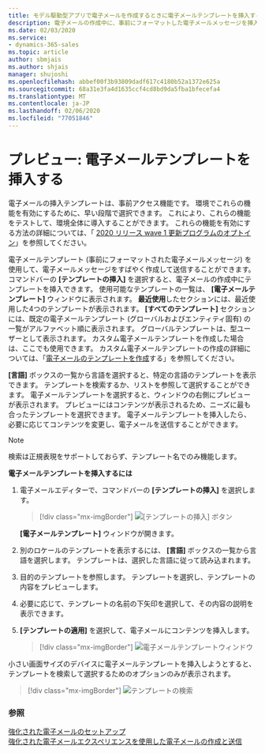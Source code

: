 ```yaml
---
title: モデル駆動型アプリで電子メールを作成するときに電子メールテンプレートを挿入する |MicrosoftDocs
description: 電子メールの作成中に、事前にフォーマットした電子メールメッセージを挿入します。
ms.date: 02/03/2020
ms.service:
- dynamics-365-sales
ms.topic: article
author: sbmjais
ms.author: shjais
manager: shujoshi
ms.openlocfilehash: abbef00f3b93809dadf617c4180b52a1372e625a
ms.sourcegitcommit: 68a31e3fa4d1635ccf4cd8bd9da5fba1bfecefa4
ms.translationtype: MT
ms.contentlocale: ja-JP
ms.lasthandoff: 02/06/2020
ms.locfileid: "77051846"
---
```

# <a name="preview-insert-an-email-template"></a>プレビュー: 電子メールテンプレートを挿入する

電子メールの挿入テンプレートは、事前アクセス機能です。 環境でこれらの機能を有効にするために、早い段階で選択できます。 これにより、これらの機能をテストして、環境全体に導入することができます。 これらの機能を有効にする方法の詳細については、「 [2020 リリース wave 1 更新プログラムのオプトイン](https://docs.microsoft.com/power-platform/admin/opt-in-early-access-updates)」を参照してください。

電子メールテンプレート (事前にフォーマットされた電子メールメッセージ) を使用して、電子メールメッセージをすばやく作成して送信することができます。 コマンドバーの **[テンプレートの挿入]** を選択すると、電子メールの作成中にテンプレートを挿入できます。 使用可能なテンプレートの一覧は、 **[電子メールテンプレート]** ウィンドウに表示されます。 **最近使用**したセクションには、最近使用した4つのテンプレートが表示されます。 **[すべてのテンプレート]** セクションには、既定の電子メールテンプレート (グローバルおよびエンティティ固有) の一覧がアルファベット順に表示されます。 グローバルテンプレートは、型ユーザーとして表示されます。 カスタム電子メールテンプレートを作成した場合は、ここでも使用できます。 カスタム電子メールテンプレートの作成の詳細については、「[電子メールのテンプレートを作成](https://docs.microsoft.com/power-platform/admin/create-templates-email)する」を参照してください。

**[言語]** ボックスの一覧から言語を選択すると、特定の言語のテンプレートを表示できます。 テンプレートを検索するか、リストを参照して選択することができます。 電子メールテンプレートを選択すると、ウィンドウの右側にプレビューが表示されます。 プレビューにはコンテンツが表示されるため、ニーズに最も合ったテンプレートを選択できます。 電子メールテンプレートを挿入したら、必要に応じてコンテンツを変更し、電子メールを送信することができます。

> [!NOTE]
> 検索は正規表現をサポートしておらず、テンプレート名でのみ機能します。

**電子メールテンプレートを挿入するには**

1.  電子メールエディターで、コマンドバーの **[テンプレートの挿入]** を選択します。

     > [!div class="mx-imgBorder"]
     > ![[テンプレートの挿入] ボタン](media/insert-email-template-button.png "[テンプレートの挿入] ボタン") 

    **[電子メールテンプレート]** ウィンドウが開きます。

2.  別のロケールのテンプレートを表示するには、 **[言語]** ボックスの一覧から言語を選択します。 テンプレートは、選択した言語に従って読み込まれます。    

3.  目的のテンプレートを参照します。 テンプレートを選択し、テンプレートの内容をプレビューします。

4.  必要に応じて、テンプレートの名前の下矢印を選択して、その内容の説明を表示できます。

5.  **[テンプレートの適用]** を選択して、電子メールにコンテンツを挿入します。

     > [!div class="mx-imgBorder"]
     > ![電子メールテンプレートウィンドウ](media/email-templates-window.png "電子メールテンプレートウィンドウ")

小さい画面サイズのデバイスに電子メールテンプレートを挿入しようとすると、テンプレートを検索して選択するためのオプションのみが表示されます。

> [!div class="mx-imgBorder"]
> ![テンプレートの検索](media/search-template.png "テンプレートの検索") 

### <a name="see-also"></a>参照

[強化された電子メールのセットアップ](https://docs.microsoft.com/power-platform/admin/system-settings-dialog-box-email-tab)<br>
[強化された電子メールエクスペリエンスを使用した電子メールの作成と送信](enhanced-email.md)
